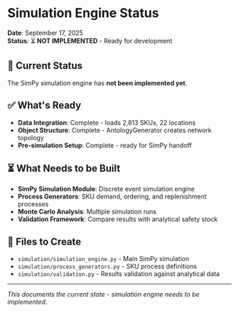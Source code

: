 # Simulation Engine Status

**Date**: September 17, 2025  
**Status**: ⏳ **NOT IMPLEMENTED** - Ready for development

## 🎯 **Current Status**

The SimPy simulation engine has **not been implemented yet**. 

## ✅ **What's Ready**

- **Data Integration**: Complete - loads 2,813 SKUs, 22 locations
- **Object Structure**: Complete - AntologyGenerator creates network topology
- **Pre-simulation Setup**: Complete - ready for SimPy handoff

## ⏳ **What Needs to be Built**

- **SimPy Simulation Module**: Discrete event simulation engine
- **Process Generators**: SKU demand, ordering, and replenishment processes
- **Monte Carlo Analysis**: Multiple simulation runs
- **Validation Framework**: Compare results with analytical safety stock

## 📁 **Files to Create**

- `simulation/simulation_engine.py` - Main SimPy simulation
- `simulation/process_generators.py` - SKU process definitions
- `simulation/validation.py` - Results validation against analytical data

---

*This documents the current state - simulation engine needs to be implemented.*
